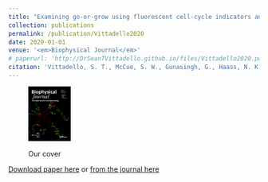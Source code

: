 ```yaml
---
title: "Examining go-or-grow using fluorescent cell-cycle indicators and cell-cycle-inhibiting drugs"
collection: publications
permalink: /publication/Vittadello2020
date: 2020-01-01
venue: '<em>Biophysical Journal</em>'
# paperurl: 'http://DrSeanTVittadello.github.io/files/Vittadello2020.pdf'
citation: 'Vittadello, S. T., McCue, S. W., Gunasingh, G., Haass, N. K., and Simpson, M. J. Examining go-or-grow using fluorescent cell-cycle indicators and cell-cycle-inhibiting drugs. <em>Biophysical Journal</em>, 2020, <strong>118</strong>, 1243-1247.'
---
```

<figure>
  <img alt="Cover image" src="/images/BJcover.jpg" style="width:20%">
  <figcaption><p style="text-align:left;">Our cover</p></figcaption>
</figure>

[Download paper here](http://DrSeanTVittadello.github.io/files/Vittadello2020.pdf) or [from the journal here](https://www.sciencedirect.com/science/article/pii/S0006349520301119)
